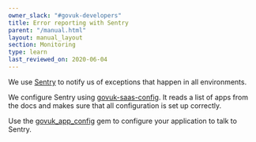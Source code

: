 ```yaml
---
owner_slack: "#govuk-developers"
title: Error reporting with Sentry
parent: "/manual.html"
layout: manual_layout
section: Monitoring
type: learn
last_reviewed_on: 2020-06-04
---
```


We use [Sentry][] to notify us of exceptions that happen in all environments.

We configure Sentry using [govuk-saas-config][]. It reads a list of apps from the docs and makes sure that all configuration is set up correctly.

Use the [govuk_app_config][] gem to configure your application to talk to Sentry.

[Sentry]: https://sentry.io/govuk
[govuk-saas-config]: https://github.com/alphagov/govuk-saas-config/blob/5171b2803a7e211fff9536909b7d27c7fa5a4840/sentry/Rakefile
[govuk_app_config]: https://github.com/alphagov/govuk_app_config
